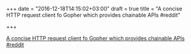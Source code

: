 +++
date = "2016-12-18T14:15:02+03:00"
draft = true
title = "A concise HTTP request client fo Gopher which provides chainable APIs  #reddit"

+++

<p><a href="https://t.co/gARumGcEwa">A concise HTTP request client fo Gopher which provides chainable APIs  #reddit</a></p>
